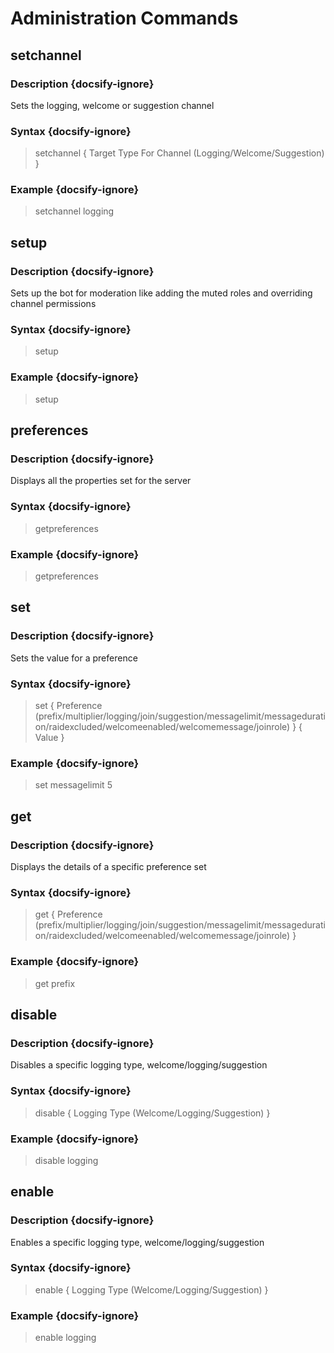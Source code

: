 # Administration Commands
## setchannel
### Description {docsify-ignore}
Sets the logging, welcome or suggestion channel
### Syntax {docsify-ignore}

> setchannel { Target Type For Channel (Logging/Welcome/Suggestion) }

### Example {docsify-ignore}

> setchannel logging

## setup
### Description {docsify-ignore}
Sets up the bot for moderation like adding the muted roles and overriding channel permissions
### Syntax {docsify-ignore}

> setup

### Example {docsify-ignore}

> setup

## preferences
### Description {docsify-ignore}
Displays all the properties set for the server
### Syntax {docsify-ignore}

> getpreferences

### Example {docsify-ignore}

> getpreferences

## set
### Description {docsify-ignore}
Sets the value for a preference
### Syntax {docsify-ignore}

> set { Preference (prefix/multiplier/logging/join/suggestion/messagelimit/messageduration/raidexcluded/welcomeenabled/welcomemessage/joinrole) } { Value }

### Example {docsify-ignore}

> set messagelimit 5

## get
### Description {docsify-ignore}
Displays the details of a specific preference set
### Syntax {docsify-ignore}

> get { Preference (prefix/multiplier/logging/join/suggestion/messagelimit/messageduration/raidexcluded/welcomeenabled/welcomemessage/joinrole) }

### Example {docsify-ignore}

> get prefix

## disable
### Description {docsify-ignore}
Disables a specific logging type, welcome/logging/suggestion
### Syntax {docsify-ignore}

> disable { Logging Type (Welcome/Logging/Suggestion) }

### Example {docsify-ignore}

> disable logging

## enable
### Description {docsify-ignore}
Enables a specific logging type, welcome/logging/suggestion
### Syntax {docsify-ignore}

> enable { Logging Type (Welcome/Logging/Suggestion) }

### Example {docsify-ignore}

> enable logging


